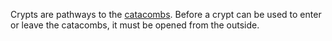Crypts are pathways to the [catacombs](Catacombs.md). Before a crypt can be used to
enter or leave the catacombs, it must be opened from the outside.